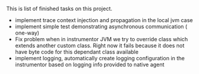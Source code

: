 This is list of finished tasks on this project.

- implement trace context injection and propagation in the local jvm
  case
- implement simple test demonstrating asynchronous communication ( one-way)
- Fix problem when in instrumentor JVM we try to override class which
  extends another custom class. Right now it fails because it does not
  have byte code for this dependant class available
- implement logging, automatically create logging configuration in
  the instrumentor based on logging info provided to native agent